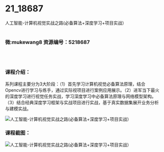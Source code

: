 # 21_18687
人工智能-计算机视觉实战之路(必备算法+深度学习+项目实战）
<br/></br>
<h3>微:mukewang8 资源编号：5218687</h3>
<br/></br>
<h3>课程介绍：</h3>
<p>系列课程主要分为3大阶段：（1）首先学习计算机视觉必备算法原理，结合Opencv进行学习与练手，通过实际视项目进行案例应用展示。（2）进军当下最火的深度学习进行视觉任务实战，学习深度学习中必备算法原理与网络模型架构。（3）结合经典深度学习框架与实战项目进行实战，基于真实数据集展开业务分析与建模实战。</p>
<p><img src="https://www.ko996.com/wp-content/uploads/img/2021/02/1-93-300x198.png" alt="人工智能-计算机视觉实战之路(必备算法+深度学习+项目实战）"></p>
<div class="info-desc">
<h3>课程截图：</h3>
<p><img src="https://www.ko996.com/wp-content/uploads/img/2021/02/2-99.png" alt="人工智能-计算机视觉实战之路(必备算法+深度学习+项目实战）"></p>


			
</div>
